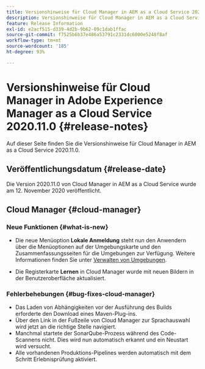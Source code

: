 ```yaml
---
title: Versionshinweise für Cloud Manager in AEM as a Cloud Service 2020.11.0
description: Versionshinweise für Cloud Manager in AEM as a Cloud Service 2020.11.0
feature: Release Information
exl-id: e2acf515-d339-4d2b-9b62-09c1dab1ffac
source-git-commit: f7525b6b37e486a53791c2331dc6000e5248f8af
workflow-type: tm+mt
source-wordcount: '185'
ht-degree: 93%

---
```


# Versionshinweise für Cloud Manager in Adobe Experience Manager as a Cloud Service 2020.11.0 {#release-notes}

Auf dieser Seite finden Sie die Versionshinweise für Cloud Manager in AEM as a Cloud Service 2020.11.0.

## Veröffentlichungsdatum {#release-date}

Die Version 2020.11.0 von Cloud Manager in AEM as a Cloud Service wurde am 12. November 2020 veröffentlicht.

## Cloud Manager {#cloud-manager}

### Neue Funktionen {#what-is-new}

* Die neue Menüoption **Lokale Anmeldung** steht nun den Anwendern über die Menüoptionen auf der Umgebungskarte und den Zusammenfassungsseiten für die Umgebungen zur Verfügung.
Weitere Informationen finden Sie unter [Verwalten von Umgebungen](/help/implementing/cloud-manager/manage-environments.md#login-locally).

* Die Registerkarte **Lernen** in Cloud Manager wurde mit neuen Bildern in der Benutzeroberfläche aktualisiert.

### Fehlerbehebungen {#bug-fixes-cloud-manager}

* Das Laden von Abhängigkeiten vor der Ausführung des Builds erforderte den Download eines Maven-Plug-ins.
* Über den Link in der Fußzeile von Cloud Manager zur Sprachauswahl wird jetzt an die richtige Stelle navigiert.
* Manchmal startete der SonarQube-Prozess während des Code-Scannens nicht. Dies wird nun automatisch erkannt und ein Neustart wird versucht.
* Alle vorhandenen Produktions-Pipelines werden automatisch mit dem Schritt Erlebnisprüfung aktiviert.
